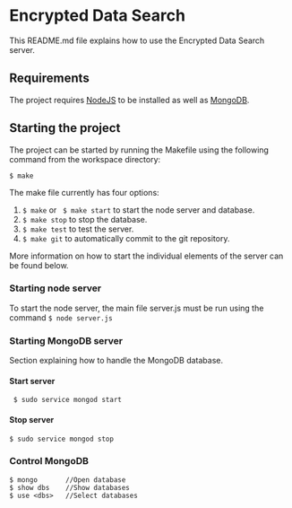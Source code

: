 # Encrypted Data Search
This README.md file explains how to use the Encrypted Data Search server.

## Requirements
The project requires [NodeJS](https://nodejs.org/en/) to be installed as well as [MongoDB](https://www.mongodb.com/).

## Starting the project
The project can be started by running the Makefile using the following command from the workspace directory:
```
$ make
```
The make file currently has four options:
 1. ``` $ make ``` or ``` $ make start``` to start the node server and database.
 2. ``` $ make stop ``` to stop the database.
 3. ``` $ make test ``` to test the server.
 4. ``` $ make git ``` to automatically commit to the git repository.

More information on how to start the individual elements of the server can be found below.

### Starting node server
To start the node server, the main file server.js must be run using the command
``` $ node server.js ```

### Starting MongoDB server
Section explaining how to handle the MongoDB database.

#### Start server
```  $ sudo service mongod start ```

#### Stop server
``` $ sudo service mongod stop ```

### Control MongoDB
``` 
$ mongo       //Open database
$ show dbs    //Show databases
$ use <dbs>   //Select databases
```